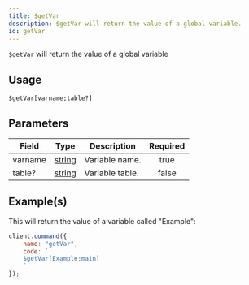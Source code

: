 ```yaml
---
title: $getVar
description: $getVar will return the value of a global variable.
id: getVar
---
```


`$getVar` will return the value of a global variable

## Usage

```aoi
$getVar[varname;table?]
```

## Parameters

| Field   | Type                                                                                              | Description     | Required |
| ------- | ------------------------------------------------------------------------------------------------- | --------------- | :------: |
| varname | [string](https://developer.mozilla.org/en-US/docs/Web/JavaScript/Reference/Global_Objects/String) | Variable name.  |   true   |
| table?  | [string](https://developer.mozilla.org/en-US/docs/Web/JavaScript/Reference/Global_Objects/String) | Variable table. |  false   |

## Example(s)

This will return the value of a variable called "Example":

```javascript
client.command({
    name: "getVar",
    code: `
    $getVar[Example;main]
    `
});
```
